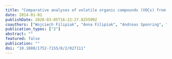 ```yaml
---
title: "Comparative analyses of volatile organic compounds (VOCs) from patients, tumors and transformed cell lines for the validation of lung cancer-derived breath markers"
date: 2014-01-01
publishDate: 2020-03-05T16:22:27.825599Z
coauthors: ["Wojciech Filipiak", "Anna Filipiak", "Andreas Sponring", "Thomas Schmid", "Bettina Zelger", "Clemens Ager", "Ewa Klodzinska", "Hubert Denz", "Alex Pizzini", "Paolo Lucciarini", "Herbert Jamnig", "Jakob Troppmair", "Anton Amann"]
publication_types: ["2"]
abstract: ""
featured: false
publication: ""
doi: "10.1088/1752-7155/8/2/027111"
---
```


